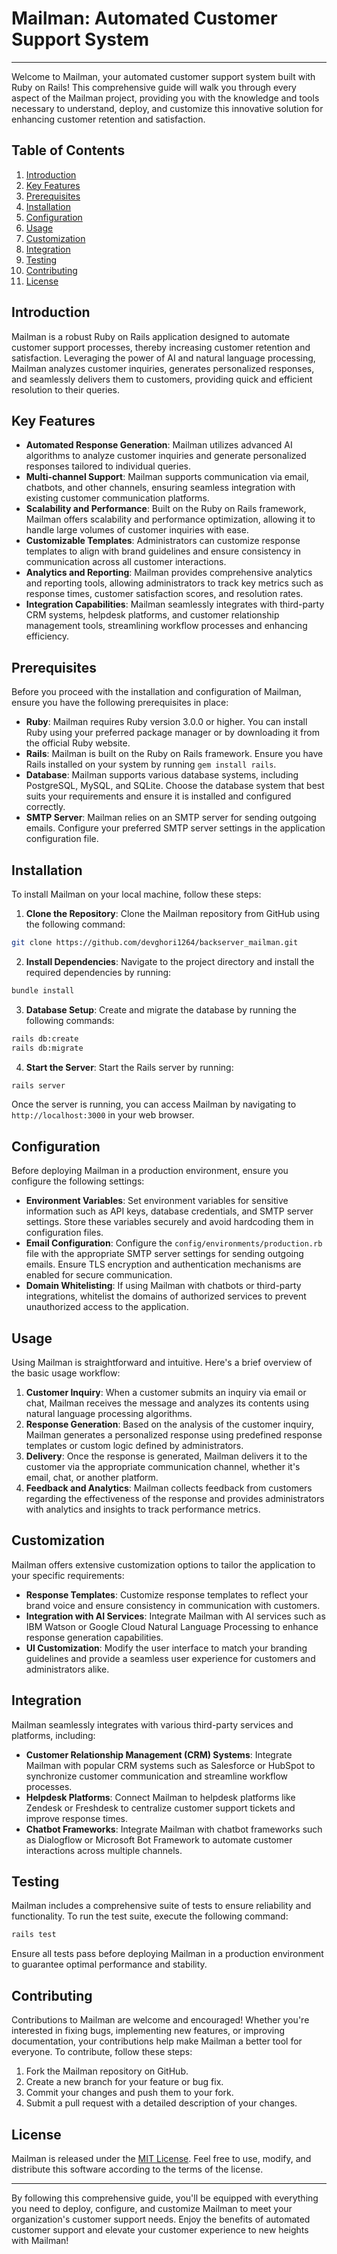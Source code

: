 # Mailman: Automated Customer Support System

---

Welcome to Mailman, your automated customer support system built with Ruby on Rails! This comprehensive guide will walk you through every aspect of the Mailman project, providing you with the knowledge and tools necessary to understand, deploy, and customize this innovative solution for enhancing customer retention and satisfaction.

## Table of Contents

1. [Introduction](#introduction)
2. [Key Features](#key-features)
3. [Prerequisites](#prerequisites)
4. [Installation](#installation)
5. [Configuration](#configuration)
6. [Usage](#usage)
7. [Customization](#customization)
8. [Integration](#integration)
9. [Testing](#testing)
10. [Contributing](#contributing)
11. [License](#license)

## Introduction

Mailman is a robust Ruby on Rails application designed to automate customer support processes, thereby increasing customer retention and satisfaction. Leveraging the power of AI and natural language processing, Mailman analyzes customer inquiries, generates personalized responses, and seamlessly delivers them to customers, providing quick and efficient resolution to their queries.

## Key Features

- **Automated Response Generation**: Mailman utilizes advanced AI algorithms to analyze customer inquiries and generate personalized responses tailored to individual queries.
- **Multi-channel Support**: Mailman supports communication via email, chatbots, and other channels, ensuring seamless integration with existing customer communication platforms.
- **Scalability and Performance**: Built on the Ruby on Rails framework, Mailman offers scalability and performance optimization, allowing it to handle large volumes of customer inquiries with ease.
- **Customizable Templates**: Administrators can customize response templates to align with brand guidelines and ensure consistency in communication across all customer interactions.
- **Analytics and Reporting**: Mailman provides comprehensive analytics and reporting tools, allowing administrators to track key metrics such as response times, customer satisfaction scores, and resolution rates.
- **Integration Capabilities**: Mailman seamlessly integrates with third-party CRM systems, helpdesk platforms, and customer relationship management tools, streamlining workflow processes and enhancing efficiency.

## Prerequisites

Before you proceed with the installation and configuration of Mailman, ensure you have the following prerequisites in place:

- **Ruby**: Mailman requires Ruby version 3.0.0 or higher. You can install Ruby using your preferred package manager or by downloading it from the official Ruby website.
- **Rails**: Mailman is built on the Ruby on Rails framework. Ensure you have Rails installed on your system by running `gem install rails`.
- **Database**: Mailman supports various database systems, including PostgreSQL, MySQL, and SQLite. Choose the database system that best suits your requirements and ensure it is installed and configured correctly.
- **SMTP Server**: Mailman relies on an SMTP server for sending outgoing emails. Configure your preferred SMTP server settings in the application configuration file.

## Installation

To install Mailman on your local machine, follow these steps:

1. **Clone the Repository**: Clone the Mailman repository from GitHub using the following command:

```bash
git clone https://github.com/devghori1264/backserver_mailman.git
```

2. **Install Dependencies**: Navigate to the project directory and install the required dependencies by running:

```bash
bundle install
```

3. **Database Setup**: Create and migrate the database by running the following commands:

```bash
rails db:create
rails db:migrate
```

4. **Start the Server**: Start the Rails server by running:

```bash
rails server
```

Once the server is running, you can access Mailman by navigating to `http://localhost:3000` in your web browser.

## Configuration

Before deploying Mailman in a production environment, ensure you configure the following settings:

- **Environment Variables**: Set environment variables for sensitive information such as API keys, database credentials, and SMTP server settings. Store these variables securely and avoid hardcoding them in configuration files.
- **Email Configuration**: Configure the `config/environments/production.rb` file with the appropriate SMTP server settings for sending outgoing emails. Ensure TLS encryption and authentication mechanisms are enabled for secure communication.
- **Domain Whitelisting**: If using Mailman with chatbots or third-party integrations, whitelist the domains of authorized services to prevent unauthorized access to the application.

## Usage

Using Mailman is straightforward and intuitive. Here's a brief overview of the basic usage workflow:

1. **Customer Inquiry**: When a customer submits an inquiry via email or chat, Mailman receives the message and analyzes its contents using natural language processing algorithms.
2. **Response Generation**: Based on the analysis of the customer inquiry, Mailman generates a personalized response using predefined response templates or custom logic defined by administrators.
3. **Delivery**: Once the response is generated, Mailman delivers it to the customer via the appropriate communication channel, whether it's email, chat, or another platform.
4. **Feedback and Analytics**: Mailman collects feedback from customers regarding the effectiveness of the response and provides administrators with analytics and insights to track performance metrics.

## Customization

Mailman offers extensive customization options to tailor the application to your specific requirements:

- **Response Templates**: Customize response templates to reflect your brand voice and ensure consistency in communication with customers.
- **Integration with AI Services**: Integrate Mailman with AI services such as IBM Watson or Google Cloud Natural Language Processing to enhance response generation capabilities.
- **UI Customization**: Modify the user interface to match your branding guidelines and provide a seamless user experience for customers and administrators alike.

## Integration

Mailman seamlessly integrates with various third-party services and platforms, including:

- **Customer Relationship Management (CRM) Systems**: Integrate Mailman with popular CRM systems such as Salesforce or HubSpot to synchronize customer communication and streamline workflow processes.
- **Helpdesk Platforms**: Connect Mailman to helpdesk platforms like Zendesk or Freshdesk to centralize customer support tickets and improve response times.
- **Chatbot Frameworks**: Integrate Mailman with chatbot frameworks such as Dialogflow or Microsoft Bot Framework to automate customer interactions across multiple channels.

## Testing

Mailman includes a comprehensive suite of tests to ensure reliability and functionality. To run the test suite, execute the following command:

```bash
rails test
```

Ensure all tests pass before deploying Mailman in a production environment to guarantee optimal performance and stability.

## Contributing

Contributions to Mailman are welcome and encouraged! Whether you're interested in fixing bugs, implementing new features, or improving documentation, your contributions help make Mailman a better tool for everyone. To contribute, follow these steps:

1. Fork the Mailman repository on GitHub.
2. Create a new branch for your feature or bug fix.
3. Commit your changes and push them to your fork.
4. Submit a pull request with a detailed description of your changes.

## License

Mailman is released under the [MIT License](LICENSE). Feel free to use, modify, and distribute this software according to the terms of the license.

---

By following this comprehensive guide, you'll be equipped with everything you need to deploy, configure, and customize Mailman to meet your organization's customer support needs. Enjoy the benefits of automated customer support and elevate your customer experience to new heights with Mailman!

